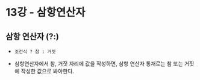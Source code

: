 # 13강 - 삼항연산자
## 삼항 연산자 (?:)
- `조건식 ? 참 : 거짓`

- 삼항연산자에서 참, 거짓 자리에 값을 작성하면, 삼항 연산자 통채로는 참 또는 거짓에 작성한 값으로 봐야한다.

